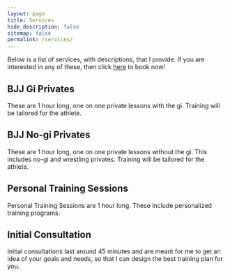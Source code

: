 ```yaml
---
layout: page
title: Services
hide_description: false
sitemap: false
permalink: /services/
---
```


Below is a list of services, with descriptions, that I provide. If you are interested in any of these, then click [here](https://davidmonserrate.github.io/booknow/) to book now!

## BJJ Gi Privates
These are 1 hour long, one on one private lessons with the gi. Training will be tailored for the athlete.

## BJJ No-gi Privates
These are 1 hour long, one on one private lessons without the gi. This includes no-gi and wrestling privates. Training will be tailored for the athlete. 

## Personal Training Sessions
Personal Training Sessions are 1 hour long. These include personalized training programs. 

## Initial Consultation
Initial consultations last around 45 minutes and are meant for me to get an idea of your goals and needs, so that I can design the best training plan for you. 
